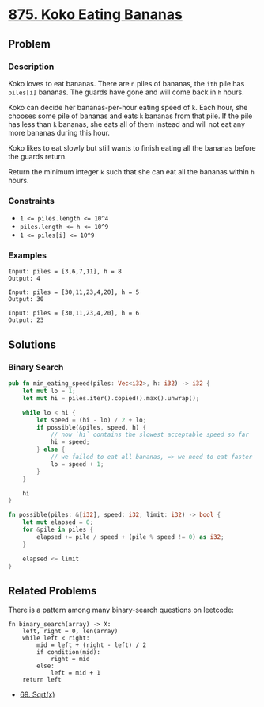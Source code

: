 # [875. Koko Eating Bananas](https://leetcode.com/problems/koko-eating-bananas/)

## Problem

### Description

Koko loves to eat bananas. There are `n` piles of bananas, the `ith` pile has
`piles[i]` bananas. The guards have gone and will come back in `h` hours.

Koko can decide her bananas-per-hour eating speed of `k`. Each hour, she chooses
some pile of bananas and eats `k` bananas from that pile. If the pile has less
than `k` bananas, she eats all of them instead and will not eat any more bananas
during this hour.

Koko likes to eat slowly but still wants to finish eating all the bananas before
the guards return.

Return the minimum integer `k` such that she can eat all the bananas within `h`
hours.

### Constraints

* `1 <= piles.length <= 10^4`
* `piles.length <= h <= 10^9`
* `1 <= piles[i] <= 10^9`

### Examples

```text
Input: piles = [3,6,7,11], h = 8
Output: 4
```

```text
Input: piles = [30,11,23,4,20], h = 5
Output: 30
```

```text
Input: piles = [30,11,23,4,20], h = 6
Output: 23
```

## Solutions

### Binary Search

```rust
pub fn min_eating_speed(piles: Vec<i32>, h: i32) -> i32 {
    let mut lo = 1;
    let mut hi = piles.iter().copied().max().unwrap();

    while lo < hi {
        let speed = (hi - lo) / 2 + lo;
        if possible(&piles, speed, h) {
            // now `hi` contains the slowest acceptable speed so far
            hi = speed;
        } else {
            // we failed to eat all bananas, => we need to eat faster
            lo = speed + 1;
        }
    }

    hi
}

fn possible(piles: &[i32], speed: i32, limit: i32) -> bool {
    let mut elapsed = 0;
    for &pile in piles {
        elapsed += pile / speed + (pile % speed != 0) as i32;
    }

    elapsed <= limit
}
```

## Related Problems

There is a pattern among many binary-search questions on leetcode:

```text
fn binary_search(array) -> X:
    left, right = 0, len(array)
    while left < right:
        mid = left + (right - left) / 2
        if condition(mid):
            right = mid
        else:
            left = mid + 1
    return left
```

* [69. Sqrt(x)](/leetcode/000%20-%20099/69%20-%20Sqrt(x).md)
